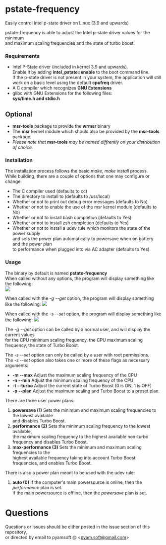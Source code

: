 # pstate-frequency


Easily control Intel p-state driver on Linux (3.9 and upwards) 

pstate-frequency is able to adjust the Intel p-state driver values for the minimum  
and maximum scaling frequencies and the state of turbo boost. 

### Requirements


+ Intel P-State driver (included in kernel 3.9 and upwards).  
Enable it by adding **intel_pstate=enable** to the boot command line.  
If the p-state driver is not present in your system, the application will still  
work on a basic level using the default **cpufreq** driver.
+ A C compiler which recognizes **GNU Extensions**
+ glibc with GNU Extensions for the following files:  
**sys/time.h and stdio.h**

## Optional

+ **msr-tools** package to provide the **wrmsr** binary
+ The **msr** kernel module which should also be provided by the **msr-tools** package.
+ *Please note that*
**msr-tools** 
*may be named diffrently on your distribution of choice.*

### Installation


The installation process follows the basic *make, make install* process.  
While building, there are a couple of options that one may configure or change:  
+ The C compiler used (defaults to cc)  
+ The directory to install to (defaults to /usr/local)  
+ Whether or not to print out debug error messages (defaults to No)  
+ Whether or not to enable the use of the msr kernel module (defaults to No)  
+ Whether or not to install bash completion (defaults to Yes)
+ Whether or not to install zsh completion (defaults to Yes)
+ Whether or not to install a udev rule which monitors the state of the power supply  
and sets the power plan automatically to powersave when on battery and the power plan  
to performance when plugged into via AC adapter (defaults to Yes)

### Usage


The binary by default is named **pstate-frequency**  
When called without any options, the program will display something like the following:  
![](https://raw.githubusercontent.com/pyamsoft/pstate-frequency/master/assets/img/pstate-frequency_example_run.png)

When called with the *-g --get* option, the program will display something like the following:
![](https://raw.githubusercontent.com/pyamsoft/pstate-frequency/master/assets/img/pstate-frequency_example_get.png)

When called with the *-s --set* option, the program will display something like the following:
![](https://raw.githubusercontent.com/pyamsoft/pstate-frequency/master/assets/img/pstate-frequency_example_set.png)

The *-g --get* option can be called by a normal user, and will display the current values  
for the CPU  minimum scaling frequency, the CPU maximum scaling frequency, the state of Turbo Boost.

The *-s --set* option can only be called by a user with root permissions.  
The *-s --set* option also takes one or more of these flags as necessary arguments:  
+ **-m --max** Adjust the maximum scaling frequency of the CPU
+ **-n --min** Adjust the minimum scaling frequency of the CPU
+ **-t --turbo** Adjust the current state of Turbo Boost (0 is ON, 1 is OFF)
+ **-p --plan** Adjust the maximum scaling and Turbo Boost to a preset plan.

There are three user power plans:  
1. **powersave (1)** Sets the minimum and maximum scaling frequencies to the lowest available  
and disables Turbo Boost.  
2. **performance (2)** Sets the minimum scaling frequency to the lowest available,  
the maximum scaling frequency to the highest available non-turbo frequency and disables Turbo Boost.  
3. **max-performance (3)** Sets the minimum and maximum scaling frequencies to the  
highest available frequency taking into account Turbo Boost frequencies, and enables Turbo Boost.  

There is also a power plan meant to be used with the udev rule:
1. **auto (0)** If the computer's main powersource is online, then the *performance* plan is set.  
If the main powersource is offline, then the *powersave* plan is set.  


# Questions


Questions or issues should be either posted in the issue section of this repository,  
or directed by email to pyamsoft @ \<pyam.soft@gmail.com\>
